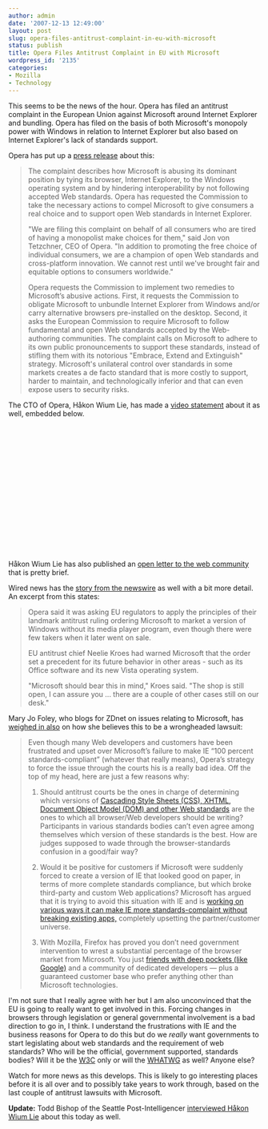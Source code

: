 ```yaml
---
author: admin
date: '2007-12-13 12:49:00'
layout: post
slug: opera-files-antitrust-complaint-in-eu-with-microsoft
status: publish
title: Opera Files Antitrust Complaint in EU with Microsoft
wordpress_id: '2135'
categories:
- Mozilla
- Technology
---
```

This seems to be the news of the hour. Opera has filed an antitrust complaint in the European Union against Microsoft around Internet Explorer and bundling. Opera has filed on the basis of both Microsoft's monopoly power with Windows in relation to Internet Explorer but also based on Internet Explorer's lack of standards support.

Opera has put up a <a href="http://www.opera.com/pressreleases/en/2007/12/13/">press release</a> about this:
<blockquote>The complaint describes how Microsoft is abusing its dominant position by tying its browser, Internet Explorer, to the Windows operating system and by hindering interoperability by not following accepted Web standards. Opera has requested the Commission to take the necessary actions to compel Microsoft to give consumers a real choice and to support open Web standards in Internet Explorer.

"We are filing this complaint on behalf of all consumers who are tired of having a monopolist make choices for them," said Jon von Tetzchner, CEO of Opera. "In addition to promoting the free choice of individual consumers, we are a champion of open Web standards and cross-platform innovation. We cannot rest until we've brought fair and equitable options to consumers worldwide."

Opera requests the Commission to implement two remedies to Microsoft’s abusive actions. First, it requests the Commission to obligate Microsoft to unbundle Internet Explorer from Windows and/or carry alternative browsers pre-installed on the desktop. Second, it asks the European Commission to require Microsoft to follow fundamental and open Web standards accepted by the Web-authoring communities. The complaint calls on Microsoft to adhere to its own public pronouncements to support these standards, instead of stifling them with its notorious "Embrace, Extend and Extinguish" strategy. Microsoft's unilateral control over standards in some markets creates a de facto standard that is more costly to support, harder to maintain, and technologically inferior and that can even expose users to security risks.</blockquote>
The CTO of Opera, Håkon Wium Lie, has made a <a href="http://www.dailymotion.com/video/x3qx5b_opera-cto-on-operas-antitrust-actio_news">video statement</a> about it as well, embedded below.

<lj-embed><object width="425" height="255"><param name="movie" value="http://www.dailymotion.com/swf/61jTQ4rT23jGzqpA3"></param><param name="allowFullScreen" value="true"></param><param name="allowScriptAccess" value="always"></param><embed src="http://www.dailymotion.com/swf/61jTQ4rT23jGzqpA3" type="application/x-shockwave-flash" width="425" height="255" allowFullScreen="true" allowScriptAccess="always"></embed></object></lj-embed>

Håkon Wium Lie has also published an <a href="http://people.opera.com/howcome/2007/msft/">open letter to the web community</a> that is pretty brief.

Wired news has the <a href="http://news.wired.com/dynamic/stories/E/EU_MICROSOFT_BROWSER_WARS?SITE=WIRE&SECTION=HOME&TEMPLATE=DEFAULT&CTIME=2007-12-13-08-56-30">story from the newswire</a> as well with a bit more detail. An excerpt from this states:
<blockquote>Opera said it was asking EU regulators to apply the principles of their landmark antitrust ruling ordering Microsoft to market a version of Windows without its media player program, even though there were few takers when it later went on sale.

EU antitrust chief Neelie Kroes had warned Microsoft that the order set a precedent for its future behavior in other areas - such as its Office software and its new Vista operating system.

"Microsoft should bear this in mind," Kroes said. "The shop is still open, I can assure you ... there are a couple of other cases still on our desk."</blockquote>

Mary Jo Foley, who blogs for ZDnet on issues relating to Microsoft, has <a href="http://blogs.zdnet.com/microsoft/?p=1042">weighed in also</a> on how she believes this to be a wrongheaded lawsuit:
<blockquote>Even though many Web developers and customers have been frustrated and upset over Microsoft’s failure to make IE “100 percent standards-compliant” (whatever that really means), Opera’s strategy to force the issue through the courts his is a really bad idea.  Off the top of my head, here are just a few reasons why:

1. Should antitrust courts be the ones in charge of determining which versions of <a href="http://blogs.zdnet.com/BTL/?p=7332">Cascading Style Sheets (CSS), XHTML,  Document Object Model (DOM) and other Web standards</a> are the ones to which all browser/Web developers should be writing? Participants in various standards bodies can’t even agree among themselves which version of these standards is the best. How are judges supposed to wade through the browser-standards confusion in a good/fair way?

2. Would it be positive for customers if Microsoft were suddenly forced to create a version of IE that looked good on paper, in terms of more complete  standards compliance, but which broke third-party and custom Web applications? Microsoft has argued that it is trying to avoid this situation with IE and is <a href="http://blogs.zdnet.com/microsoft/?p=416">working on various ways it can make IE more standards-complaint without breaking existing apps,</a> completely upsetting the partner/customer universe.

3. With Mozilla, Firefox has proved you don’t need government intervention to wrest a substantial percentage of the browser market from Microsoft. You just <a href="http://blogs.zdnet.com/BTL/?p=6715">friends with deep pockets (like Google)</a> and a community of dedicated developers — plus a guaranteed customer base who prefer anything other than Microsoft technologies.
</blockquote>
I'm not sure that I really agree with her but I am also unconvinced that the EU is going to really want to get involved in this. Forcing changes in browsers through legislation or general governmental involvement is a bad direction to go in, I think. I understand the frustrations with IE and the business reasons for Opera to do this but do we <i>really</i> want governments to start legislating about web standards and the requirement of web standards? Who will be the official, government supported, standards bodies? Will it be the <a href="http://www.w3.org/">W3C</a> only or will the <a href="http://www.whatwg.org/">WHATWG</a> as well? Anyone else?

Watch for more news as this develops. This is likely to go interesting places before it is all over and to possibly take years to work through, based on the last couple of antitrust lawsuits with Microsoft.

<b>Update:</b> Todd Bishop of the Seattle Post-Intelligencer <a href="http://blog.seattlepi.nwsource.com/microsoft/archives/127699.asp?source=rss">interviewed Håkon Wium Lie</a> about this today as well. 
